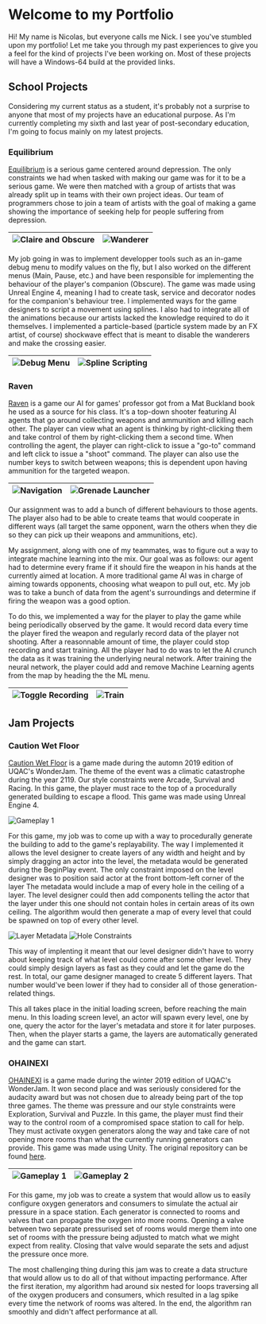 # Welcome to my Portfolio

Hi! My name is Nicolas, but everyone calls me Nick. I see you've stumbled upon my portfolio! Let me take you through my past experiences to give you a feel for the kind of projects I've been working on. Most of these projects will have a Windows-64 build at the provided links.

## School Projects

Considering my current status as a student, it's probably not a surprise to anyone that most of my projects have an educational purpose. As I'm currently completing my sixth and last year of post-secondary education, I'm going to focus mainly on my latest projects.

### Equilibrium

[Equilibrium](https://jgrimard.itch.io/equilibrium) is a serious game centered around depression. The only constraints we had when tasked with making our game was for it to be a serious game. We were then matched with a group of artists that was already split up in teams with their own project ideas. Our team of programmers chose to join a team of artists with the goal of making a game showing the importance of seeking help for people suffering from depression.

|![Claire and Obscure](Equilibrium/Gameplay_1.jpg)|![Wanderer](Equilibrium/Gameplay_2.jpg)|
|---|---|

My job going in was to implement developper tools such as an in-game debug menu to modify values on the fly, but I also worked on the different menus (Main, Pause, etc.) and have been responsible for implementing the behaviour of the player's companion (Obscure). The game was made using Unreal Engine 4, meaning I had to create task, service and decorator nodes for the companion's behaviour tree. I implemented ways for the game designers to script a movement using splines. I also had to integrate all of the animations because our artists lacked the knowledge required to do it themselves. I implemented a particle-based (particle system made by an FX artist, of course) shockwave effect that is meant to disable the wanderers and make the crossing easier.

|![Debug Menu](Equilibrium/DebugMenu.png)|![Spline Scripting](Equilibrium/SplineScripting.png)|
|---|---|

### Raven

[Raven](https://github.com/Papa-Victor/8IAR125-ProjetRaven) is a game our AI for games' professor got from a Mat Buckland book he used as a source for his class. It's a top-down shooter featuring AI agents that go around collecting weapons and ammunition and killing each other. The player can view what an agent is thinking by right-clicking them and take control of them by right-clicking them a second time. When controlling the agent, the player can right-click to issue a "go-to" command and left click to issue a "shoot" command. The player can also use the number keys to switch between weapons; this is dependent upon having ammunition for the targeted weapon.

|![Navigation](Raven/Navigating.png)|![Grenade Launcher](Raven/GrenadeLauncher.png)|
|---|---|

Our assignment was to add a bunch of different behaviours to those agents. The player also had to be able to create teams that would cooperate in different ways (all target the same opponent, warn the others when they die so they can pick up their weapons and ammunitions, etc).

My assignment, along with one of my teammates, was to figure out a way to integrate machine learning into the mix. Our goal was as follows: our agent had to determine every frame if it should fire the weapon in his hands at the currently aimed at location. A more traditional game AI was in charge of aiming towards opponents, choosing what weapon to pull out, etc. My job was to take a bunch of data from the agent's surroundings and determine if firing the weapon was a good option.

To do this, we implemented a way for the player to play the game while being periodically observed by the game. It would record data every time the player fired the weapon and regularly record data of the player not shooting. After a reasonnable amount of time, the player could stop recording and start training. All the player had to do was to let the AI crunch the data as it was training the underlying neural network. After training the neural network, the player could add and remove Machine Learning agents from the map by heading the the ML menu.

|![Toggle Recording](Raven/ToggleRecording.png)|![Train](Raven/Train.png)|
|---|---|

## Jam Projects

### Caution Wet Floor

[Caution Wet Floor](https://dragoniko55.itch.io/caution-wet-floor) is a game made during the automn 2019 edition of UQAC's WonderJam. The theme of the event was a climatic catastrophe during the year 2119. Our style constraints were Arcade, Survival and Racing. In this game, the player must race to the top of a procedurally generated building to escape a flood. This game was made using Unreal Engine 4.

![Gameplay 1](CautionWetFloor/Gameplay_1.png)

For this game, my job was to come up with a way to procedurally generate the building to add to the game's replayability. The way I implemented it allows the level designer to create layers of any width and height and by simply dragging an actor into the level, the metadata would be generated during the BeginPlay event. The only constraint imposed on the level designer was to position said actor at the front bottom-left corner of the layer The metadata would include a map of every hole in the ceiling of a layer. The level designer could then add components telling the actor that the layer under this one should not contain holes in certain areas of its own ceiling. The algorithm would then generate a map of every level that could be spawned on top of every other level.

![Layer Metadata](CautionWetFloor/LayerMetadata.png)
![Hole Constraints](CautionWetFloor/HoleConstraints.png)

This way of implenting it meant that our level designer didn't have to worry about keeping track of what level could come after some other level. They could simply design layers as fast as they could and let the game do the rest. In total, our game designer managed to create 5 different layers. That number would've been lower if they had to consider all of those generation-related things.

This all takes place in the initial loading screen, before reaching the main menu. In this loading screen level, an actor will spawn every level, one by one, query the actor for the layer's metadata and store it for later purposes. Then, when the player starts a game, the layers are automatically generated and the game can start.

### OHAINEXI

[OHAINEXI](https://gamejolt.com/games/ohainexi/400308) is a game made during the winter 2019 edition of UQAC's WonderJam. It won second place and was seriously considered for the audacity award but was not chosen due to already being part of the top three games. The theme was pressure and our style constraints were Exploration, Survival and Puzzle. In this game, the player must find their way to the control room of a compromised space station to call for help. They must activate oxygen generators along the way and take care of not opening more rooms than what the currently running generators can provide. This game was made using Unity. The original repository can be found [here](https://github.com/Dragoniko55/WonderJam2019).

|![Gameplay 1](OHAINEXI/Gameplay_1.png)|![Gameplay 2](OHAINEXI/Gameplay_2.png)|
|---|---|

For this game, my job was to create a system that would allow us to easily configure oxygen generators and consumers to simulate the actual air pressure in a space station. Each generator is connected to rooms and valves that can propagate the oxygen into more rooms. Opening a valve between two separate pressurised set of rooms would merge them into one set of rooms with the pressure being adjusted to match what we might expect from reality. Closing that valve would separate the sets and adjust the pressure once more.

The most challenging thing during this jam was to create a data structure that would allow us to do all of that without impacting performance. After the first iteration, my algorithm had around six nested for loops traversing all of the oxygen producers and consumers, which resulted in a lag spike every time the network of rooms was altered. In the end, the algorithm ran smoothly and didn't affect performance at all.
